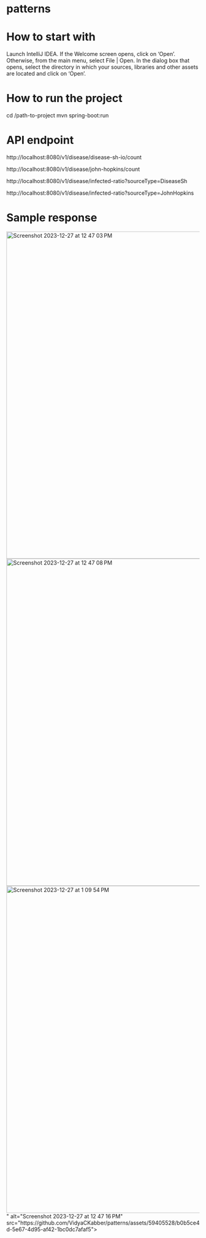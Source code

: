 # patterns

# How to start with 
Launch IntelliJ IDEA. If the Welcome screen opens, click on ‘Open’. Otherwise, from the main menu, select File | Open.
In the dialog box that opens, select the directory in which your sources, libraries and other assets are located and click on ‘Open’.

# How to run the project
cd /path-to-project
mvn spring-boot:run

# API endpoint
http://localhost:8080/v1/disease/disease-sh-io/count

http://localhost:8080/v1/disease/john-hopkins/count

http://localhost:8080/v1/disease/infected-ratio?sourceType=DiseaseSh

http://localhost:8080/v1/disease/infected-ratio?sourceType=JohnHopkins

# Sample response 
<img width="852" alt="Screenshot 2023-12-27 at 12 47 03 PM" src="https://github.com/VidyaCKabber/patterns/assets/59405528/5c3fde45-3873-4390-a034-ce3d82b1305c">
<img width="852" alt="Screenshot 2023-12-27 at 12 47 08 PM" src="https://github.com/VidyaCKabber/patterns/assets/59405528/06af6e9f-940b-4562-aa60-f2230986fec4">
<img width="852<img width="852" alt="Screenshot 2023-12-27 at 1 09 54 PM" src="https://github.com/VidyaCKabber/patterns/assets/59405528/02e039e0-a792-4ca7-af30-d9fdda461ee5">
" alt="Screenshot 2023-12-27 at 12 47 16 PM" src="https://github.com/VidyaCKabber/patterns/assets/59405528/b0b5ce4d-5e67-4d95-af42-1bc0dc7afaf5">

